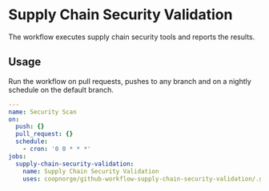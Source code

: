 # Supply Chain Security Validation

The workflow executes supply chain security tools and reports the results.

## Usage

Run the workflow on pull requests, pushes to any branch and on a nightly
schedule on the default branch.

```yaml
---
name: Security Scan
on:
  push: {}
  pull_request: {}
  schedule:
    - cron: '0 0 * * *'
jobs:
  supply-chain-security-validation:
    name: Supply Chain Security Validation
    uses: coopnorge/github-workflow-supply-chain-security-validation/.github/workflows/supply-chain-security-validation.yaml@main
```